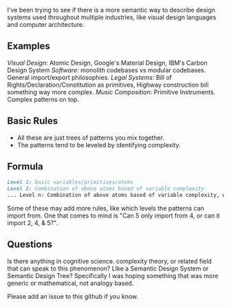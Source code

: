 I've been trying to see if there is a more semantic way to describe design systems used throughout multiple industries, like visual design languages and computer architecture. 

## Examples

*Visual Design*: Atomic Design, Google's Material Design, IBM's Carbon Design System
*Software*: monolith codebases vs modular codebases. General import/export philosophies.
*Legal Systems*: Bill of Rights/Declaration/Constitution as primitives, Highway construction bill something way more complex.
*Music Composition*: Primitive Instruments. Complex patterns on top.

## Basic Rules

* All these are just trees of patterns you mix together.
* The patterns tend to be leveled by identifying complexity.

## Formula

```markdown
Level 1: basic variables/primitives/atoms
Level 2: Combination of above atoms based of variable complexity.
... Level n: Combination of above atoms based of variable complexity, with amount of levels accounting for the delta in complexity.
```

Some of these may add more rules, like which levels the patterns can import from. One that comes to mind is "Can 5 only import from 4, or can it import 2, 4, & 5?".

## Questions

Is there anything in cognitive science. complexity theory, or related field that can speak to this phenomenon? LIke a Semantic Design System  or Semantic Design Tree? Specifically I was hoping something that was more generic or mathematical, not analogy based.

Please add an issue to this github if you know.
